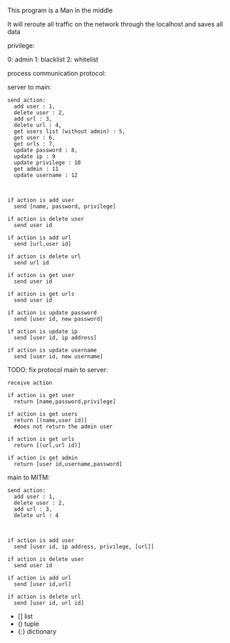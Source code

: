 
This program is a Man in the middle

It will reroute all traffic on the network through the localhost and saves all data



privilege:

  0: admin
  1: blacklist
  2: whitelist



process communication protocol:

  server to main:

    send action:
      add user : 1,
      delete user : 2,
      add url : 3,
      delete url : 4,
      get users list (without admin) : 5,
      get user : 6,
      get urls : 7,
      update password : 8,
      update ip : 9
      update privilege : 10
      get admin : 11
      update username : 12



    if action is add user
      send [name, password, privilege]

    if action is delete user
      send user id

    if action is add url
      send [url,user id]

    if action is delete url
      send url id

    if action is get user
      send user id

    if action is get urls
      send user id

    if action is update password
      send [user id, new password]

    if action is update ip
      send [user id, ip address]

    if action is update username
      send [user id, new username]


TODO: fix protocol
  main to server:

    receive action

    if action is get user
      return [name,password,privilege]

    if action is get users
      return [(name,user id)]
      #does not return the admin user

    if action is get urls
      return [(url,url id)]

    if action is get admin
      return [user id,username,password]





  main to MITM:

    send action:
      add user : 1,
      delete user : 2,
      add url : 3,
      delete url : 4



    if action is add user
      send [user id, ip address, privilege, [url]]

    if action is delete user
      send user id

    if action is add url
      send [user id,url]

    if action is delete url
      send [user id, url id]




* [] list
* () tuple
* {:} dictionary
